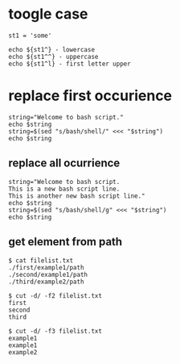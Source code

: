 # toogle case

```
st1 = 'some'

echo ${st1^} - lowercase
echo ${st1^^} - uppercase
echo ${st1^l} - first letter upper
```

# replace first occurience

```
string="Welcome to bash script."
echo $string
string=$(sed "s/bash/shell/" <<< "$string")
echo $string
```

## replace all ocurrience

```
string="Welcome to bash script.
This is a new bash script line.
This is another new bash script line."
echo $string
string=$(sed "s/bash/shell/g" <<< "$string")
echo $string
```

## get element from path

```
$ cat filelist.txt
./first/example1/path
./second/example1/path
./third/example2/path

$ cut -d/ -f2 filelist.txt
first
second
third

$ cut -d/ -f3 filelist.txt
example1
example1
example2
```

